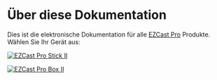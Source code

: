 # Über diese Dokumentation

Dies ist die elektronische Dokumentation für alle [EZCast Pro](https://www.ezcastpro.de) Produkte. Wählen Sie Ihr Gerät aus:

<a href="https://doc.ezcastpro.de/Pro-Stick-D10/" align="left" target="_self"><img src="/images/ezcastproII_stick_small.png" alt="EZCast Pro Stick II"></a>

<a href="https://doc.ezcastpro.de/Pro-Box-B10/" align="left" target="_self"><img src="/images/ezcastproII_box_small.jpg" alt="EZCast Pro Box II"></a>
